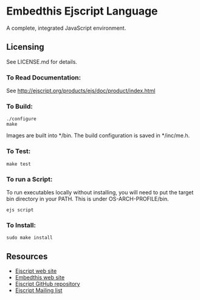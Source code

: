 Embedthis Ejscript Language
===

A complete, integrated JavaScript environment.

Licensing
---
See LICENSE.md for details.

### To Read Documentation:

  See http://ejscript.org/products/ejs/doc/product/index.html

### To Build:

    ./configure
    make

Images are built into */bin. The build configuration is saved in */inc/me.h.

### To Test:

    make test


### To run a Script:

To run executables locally without installing, you will need to put the target bin 
directory in your PATH. This is under OS-ARCH-PROFILE/bin.

    ejs script

### To Install:

    sudo make install

Resources
---
  - [Ejscript web site](http://ejscript.org/)
  - [Embedthis web site](http://embedthis.com/)
  - [Ejscript GitHub repository](http://github.com/embedthis/ejs)
  - [Ejscript Mailing list](http://groups.google.com/groups/ejs)

